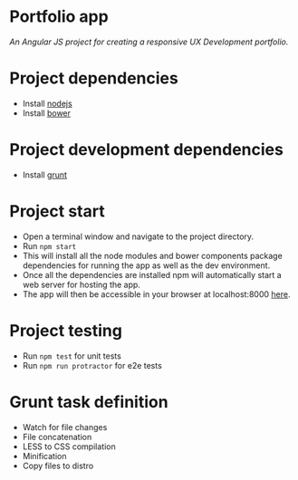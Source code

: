 # Portfolio app
_An Angular JS project for creating a responsive UX Development portfolio._

# Project dependencies
* Install [nodejs](https://nodejs.org/en/download/)
* Install [bower](https://bower.io/)

# Project development dependencies
* Install [grunt](https://gruntjs.com/installing-grunt)

# Project start
* Open a terminal window and navigate to the project directory.
* Run `npm start`
* This will install all the node modules and bower components package dependencies for running the app as well as the dev environment.
* Once all the dependencies are installed npm will automatically start a web server for hosting the app.
* The app will then be accessible in your browser at localhost:8000 [here](http://localhost:8000/).

# Project testing
* Run `npm test` for unit tests
* Run `npm run protractor` for e2e tests

# Grunt task definition
* Watch for file changes
* File concatenation
* LESS to CSS compilation
* Minification
* Copy files to distro
